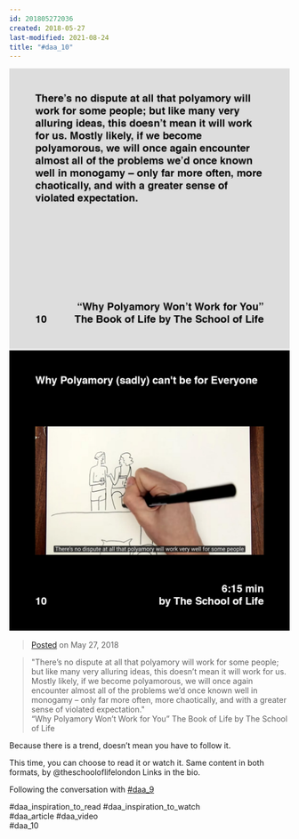 ```yaml
---
id: 201805272036
created: 2018-05-27
last-modified: 2021-08-24
title: "#daa_10"
---
```

<div class="gallery">
    <div class="gallery-row">
        <img src="../assets/201805272036-1.jpg">
        <img src="../assets/201805272036-2.jpg">
    </div>
</div>

>[Posted]([[202106221357]]) on May 27, 2018

>"There’s no dispute at all that polyamory will work for some people; but like many very alluring ideas, this doesn’t mean it will work for us. Mostly likely, if we become polyamorous, we will once again encounter almost all of the problems we’d once known well in monogamy – only far more often, more chaotically, and with a greater sense of violated expectation."  
>“Why Polyamory Won’t Work for You” The Book of Life by The School of Life

Because there is a trend, doesn’t mean you have to follow it.

This time, you can choose to read it or watch it. Same content in both formats, by @theschooloflifelondon Links in the bio.

Following the conversation with [#daa_9]([[201805272035]])

#daa_inspiration_to_read #daa_inspiration_to_watch  
#daa_article #daa_video  
#daa_10